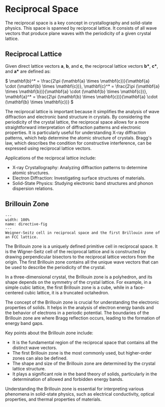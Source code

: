 # Reciprocal Space

The reciprocal space is a key concept in crystallography and solid-state physics. This space is spanned by reciprocal lattice. It consists of all wave vectors that produce plane waves with the periodicity of a given crystal lattice. 

## Reciprocal Lattice
Given direct lattice vectors **a**, **b**, and **c**, the reciprocal lattice vectors **b\***, **c\***, and **a\*** are defined as:

$
\mathbf{b}^* = \frac{2\pi (\mathbf{a} \times \mathbf{c})}{\mathbf{a} \cdot (\mathbf{b} \times \mathbf{c})}, 
\mathbf{c}^* = \frac{2\pi (\mathbf{a} \times \mathbf{b})}{\mathbf{a} \cdot (\mathbf{b} \times \mathbf{c})}, 
\mathbf{a}^* = \frac{2\pi (\mathbf{b} \times \mathbf{c})}{\mathbf{a} \cdot (\mathbf{b} \times \mathbf{c})}
$

The reciprocal lattice is important because it simplifies the analysis of wave diffraction and electronic band structure in crystals. By considering the periodicity of the crystal lattice, the reciprocal space allows for a more straightforward interpretation of diffraction patterns and electronic properties. It is particularly useful for understanding X-ray diffraction patterns, which help determine the atomic structure of crystals. Bragg's law, which describes the condition for constructive interference, can be expressed using reciprocal lattice vectors.

Applications of the reciprocal lattice include:

- X-ray Crystallography: Analyzing diffraction patterns to determine atomic structures.
- Electron Diffraction: Investigating surface structures of materials.
- Solid-State Physics: Studying electronic band structures and phonon dispersion relations.

## Brillouin Zone
```{figure} ../figures/brillouin_zone.png
---
width: 100%
name: directive-fig
---
Weigner-Seitz cell in reciprocal space and the first Brillouin zone of an FCC lattice.
```
The Brillouin zone is a uniquely defined primitive cell in reciprocal space. It is the Wigner-Seitz cell of the reciprocal lattice and is constructed by drawing perpendicular bisectors to the reciprocal lattice vectors from the origin. The first Brillouin zone contains all the unique wave vectors that can be used to describe the periodicity of the crystal.

In a three-dimensional crystal, the Brillouin zone is a polyhedron, and its shape depends on the symmetry of the crystal lattice. For example, in a simple cubic lattice, the first Brillouin zone is a cube, while in a face-centered cubic lattice, it is a truncated octahedron.

The concept of the Brillouin zone is crucial for understanding the electronic properties of solids. It helps in the analysis of electron energy bands and the behavior of electrons in a periodic potential. The boundaries of the Brillouin zone are where Bragg reflection occurs, leading to the formation of energy band gaps.

Key points about the Brillouin zone include:

- It is the fundamental region of the reciprocal space that contains all the distinct wave vectors.
- The first Brillouin zone is the most commonly used, but higher-order zones can also be defined.
- The shape and size of the Brillouin zone are determined by the crystal lattice structure.
- It plays a significant role in the band theory of solids, particularly in the determination of allowed and forbidden energy bands.

Understanding the Brillouin zone is essential for interpreting various phenomena in solid-state physics, such as electrical conductivity, optical properties, and thermal properties of materials.